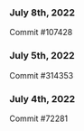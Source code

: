 ### July 8th, 2022

Commit #107428

### July 5th, 2022

Commit #314353


### July 4th, 2022

Commit #72281
